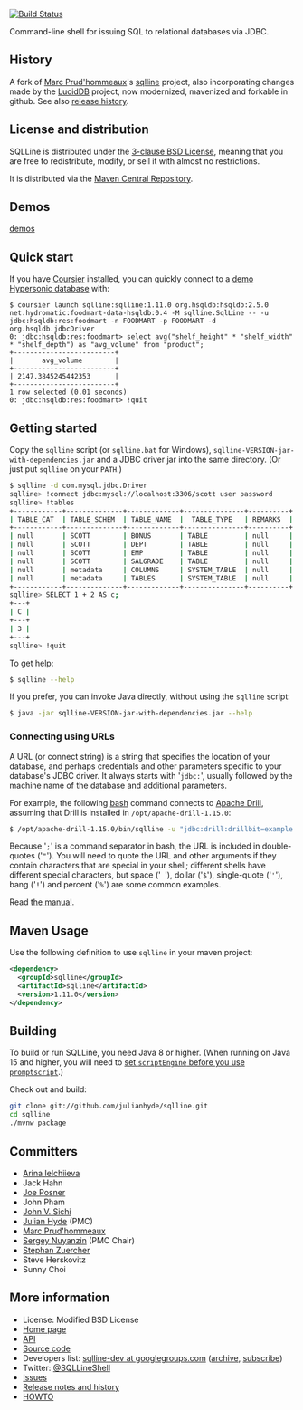 [![Build Status](https://travis-ci.com/julianhyde/sqlline.png)](https://travis-ci.com/julianhyde/sqlline)

Command-line shell for issuing SQL to relational databases via JDBC.

## History

A fork of [Marc Prud'hommeaux](https://github.com/mprudhom)'s
[sqlline](https://sourceforge.net/projects/sqlline/) project, also
incorporating changes made by the
[LucidDB](https://github.com/LucidDB/luciddb) project,
now modernized, mavenized and forkable in github.
See also [release history](HISTORY.md).

## License and distribution

SQLLine is distributed under the
[3-clause BSD License](https://opensource.org/licenses/BSD-3-Clause),
meaning that you are free to redistribute, modify, or sell it with
almost no restrictions.

It is distributed via the
[Maven Central Repository](https://search.maven.org/#search%7Cga%7C1%7Csqlline).

## Demos
[demos](https://github.com/julianhyde/sqlline/wiki/Demos)

## Quick start

If you have [Coursier](https://github.com/coursier/coursier) installed, you
can quickly connect to a [demo Hypersonic database](https://github.com/julianhyde/foodmart-data-hsqldb) with:

```
$ coursier launch sqlline:sqlline:1.11.0 org.hsqldb:hsqldb:2.5.0 net.hydromatic:foodmart-data-hsqldb:0.4 -M sqlline.SqlLine -- -u jdbc:hsqldb:res:foodmart -n FOODMART -p FOODMART -d org.hsqldb.jdbcDriver
0: jdbc:hsqldb:res:foodmart> select avg("shelf_height" * "shelf_width" * "shelf_depth") as "avg_volume" from "product";
+-------------------------+
|       avg_volume        |
+-------------------------+
| 2147.3845245442353      |
+-------------------------+
1 row selected (0.01 seconds)
0: jdbc:hsqldb:res:foodmart> !quit
```

## Getting started

Copy the `sqlline` script (or `sqlline.bat` for Windows),
`sqlline-VERSION-jar-with-dependencies.jar` and a JDBC driver jar into
the same directory. (Or just put `sqlline` on your `PATH`.)

```bash
$ sqlline -d com.mysql.jdbc.Driver
sqlline> !connect jdbc:mysql://localhost:3306/scott user password
sqlline> !tables
+------------+--------------+-------------+---------------+----------+
| TABLE_CAT  | TABLE_SCHEM  | TABLE_NAME  |  TABLE_TYPE   | REMARKS  |
+------------+--------------+-------------+---------------+----------+
| null       | SCOTT        | BONUS       | TABLE         | null     |
| null       | SCOTT        | DEPT        | TABLE         | null     |
| null       | SCOTT        | EMP         | TABLE         | null     |
| null       | SCOTT        | SALGRADE    | TABLE         | null     |
| null       | metadata     | COLUMNS     | SYSTEM_TABLE  | null     |
| null       | metadata     | TABLES      | SYSTEM_TABLE  | null     |
+------------+--------------+-------------+---------------+----------+
sqlline> SELECT 1 + 2 AS c;
+---+
| C |
+---+
| 3 |
+---+
sqlline> !quit
```

To get help:

```bash
$ sqlline --help
```

If you prefer, you can invoke Java directly, without using the
`sqlline` script:

```bash
$ java -jar sqlline-VERSION-jar-with-dependencies.jar --help
```

### Connecting using URLs

A URL (or connect string) is a string that specifies the location of your
database, and perhaps credentials and other parameters specific to your
database's JDBC driver. It always starts with '`jdbc:`', usually followed by
the machine name of the database and additional parameters.

For example, the following
[bash](https://en.wikipedia.org/wiki/Bash_\(Unix_shell\)) command connects to
[Apache Drill](https://drill.apache.org), assuming that Drill is installed in
`/opt/apache-drill-1.15.0`:

```bash
$ /opt/apache-drill-1.15.0/bin/sqlline -u "jdbc:drill:drillbit=example.com;auth=kerberos"
```

Because '`;`' is a command separator in bash, the URL is included in
double-quotes ('`"`'). You will need to quote the URL and other arguments if
they contain characters that are special in your shell; different shells have
different special characters, but
space ('<code>&nbsp;</code>'),
dollar ('`$`'),
single-quote ('`'`'),
bang ('`!`') and
percent ('`%`') are some common examples.

Read [the manual](https://julianhyde.github.io/sqlline/manual.html).

## Maven Usage

Use the following definition to use `sqlline` in your maven project:

```xml
<dependency>
  <groupId>sqlline</groupId>
  <artifactId>sqlline</artifactId>
  <version>1.11.0</version>
</dependency>
```

## Building

To build or run SQLLine, you need Java 8 or higher.
(When running on Java 15 and higher, you will need to
[set `scriptEngine` before you use `promptscript`](https://github.com/julianhyde/sqlline/issues/394).)

Check out and build:

```bash
git clone git://github.com/julianhyde/sqlline.git
cd sqlline
./mvnw package
```

## Committers

* [Arina Ielchiieva](https://github.com/arina-ielchiieva)
* Jack Hahn
* [Joe Posner](https://github.com/joeposner)
* John Pham
* [John V. Sichi](https://github.com/jsichi)
* [Julian Hyde](https://github.com/julianhyde) (PMC)
* [Marc Prud'hommeaux](https://github.com/marcprux)
* [Sergey Nuyanzin](https://github.com/snuyanzin) (PMC Chair)
* [Stephan Zuercher](https://github.com/zuercher)
* Steve Herskovitz
* Sunny Choi

## More information

* License: Modified BSD License
* [Home page](https://julianhyde.github.io/sqlline)
* [API](https://julianhyde.github.io/sqlline/apidocs)
* [Source code](https://github.com/julianhyde/sqlline)
* Developers list:
  <a href="mailto:sqlline-dev@googlegroups.com">sqlline-dev at googlegroups.com</a>
  (<a href="https://groups.google.com/group/sqlline-dev/topics">archive</a>,
  <a href="https://groups.google.com/group/sqlline-dev/subscribe">subscribe</a>)
* Twitter: [@SQLLineShell](https://twitter.com/SQLLineShell)
* [Issues](https://github.com/julianhyde/sqlline/issues)
* [Release notes and history](HISTORY.md)
* [HOWTO](HOWTO.md)

